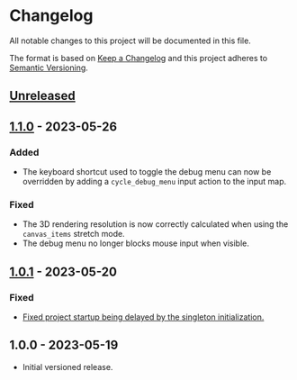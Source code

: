 # Changelog

All notable changes to this project will be documented in this file.

The format is based on [Keep a Changelog](https://keepachangelog.com/en/1.0.0/)
and this project adheres to [Semantic Versioning](https://semver.org/spec/v2.0.0.html).

## [Unreleased]

## [1.1.0] - 2023-05-26

### Added

- The keyboard shortcut used to toggle the debug menu can now be overridden by
  adding a `cycle_debug_menu` input action to the input map.

### Fixed

- The 3D rendering resolution is now correctly calculated when using the
  `canvas_items` stretch mode.
- The debug menu no longer blocks mouse input when visible.

## [1.0.1] - 2023-05-20

### Fixed

- [Fixed project startup being delayed by the singleton initialization.](https://github.com/godot-extended-libraries/godot-debug-menu/pull/1)

## 1.0.0 - 2023-05-19

- Initial versioned release.

[Unreleased]: https://github.com/godot-extended-libraries/godot-debug-menu/compare/v1.1.0...HEAD
[1.1.0]: https://github.com/godot-extended-libraries/godot-debug-menu/compare/v1.0.1...v1.1.0
[1.0.1]: https://github.com/godot-extended-libraries/godot-debug-menu/compare/v1.0.0...v1.0.1
